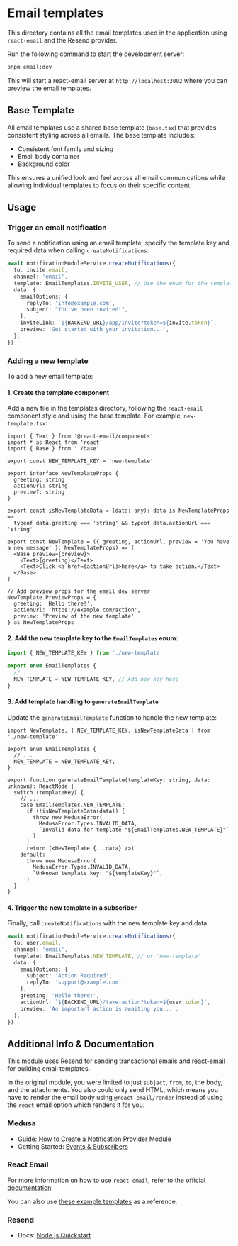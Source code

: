 # Email templates

This directory contains all the email templates used in the application using `react-email` and the Resend provider.

Run the following command to start the development server:

```bash
pnpm email:dev
```

This will start a react-email server at `http://localhost:3002` where you can preview the email templates.

## Base Template

All email templates use a shared base template (`base.tsx`) that provides consistent styling across all emails. The base template includes:

- Consistent font family and sizing
- Email body container
- Background color

This ensures a unified look and feel across all email communications while allowing individual templates to focus on their specific content.

## Usage

### Trigger an email notification

To send a notification using an email template, specify the template key and required data when calling `createNotifications`:

```typescript
await notificationModuleService.createNotifications({
  to: invite.email,
  channel: 'email',
  template: EmailTemplates.INVITE_USER, // Use the enum for the template key
  data: {
    emailOptions: {
      replyTo: 'info@example.com',
      subject: "You've been invited!",
    },
    inviteLink: `${BACKEND_URL}/app/invite?token=${invite.token}`,
    preview: 'Get started with your invitation...',
  },
})
```

### Adding a new template

To add a new email template:

#### 1. Create the template component

Add a new file in the templates directory, following the `react-email` component style and using the base template. For example, `new-template.tsx`:

```tsx
import { Text } from '@react-email/components'
import * as React from 'react'
import { Base } from './base'

export const NEW_TEMPLATE_KEY = 'new-template'

export interface NewTemplateProps {
  greeting: string
  actionUrl: string
  preview?: string
}

export const isNewTemplateData = (data: any): data is NewTemplateProps =>
  typeof data.greeting === 'string' && typeof data.actionUrl === 'string'

export const NewTemplate = ({ greeting, actionUrl, preview = 'You have a new message' }: NewTemplateProps) => (
  <Base preview={preview}>
    <Text>{greeting}</Text>
    <Text>Click <a href={actionUrl}>here</a> to take action.</Text>
  </Base>
)

// Add preview props for the email dev server
NewTemplate.PreviewProps = {
  greeting: 'Hello there!',
  actionUrl: 'https://example.com/action',
  preview: 'Preview of the new template'
} as NewTemplateProps
```

#### 2. Add the new template key to the `EmailTemplates` enum:

```typescript
import { NEW_TEMPLATE_KEY } from './new-template'

export enum EmailTemplates {
  // ...
  NEW_TEMPLATE = NEW_TEMPLATE_KEY, // Add new key here
}
```

#### 3. Add template handling to `generateEmailTemplate`
Update the `generateEmailTemplate` function to handle the new template:

```tsx
import NewTemplate, { NEW_TEMPLATE_KEY, isNewTemplateData } from './new-template'

export enum EmailTemplates {
  // ...
  NEW_TEMPLATE = NEW_TEMPLATE_KEY,
}

export function generateEmailTemplate(templateKey: string, data: unknown): ReactNode {
  switch (templateKey) {
    // ...
    case EmailTemplates.NEW_TEMPLATE:
      if (!isNewTemplateData(data)) {
        throw new MedusaError(
          MedusaError.Types.INVALID_DATA,
          `Invalid data for template "${EmailTemplates.NEW_TEMPLATE}"`
        )
      }
      return (<NewTemplate {...data} />)
    default:
      throw new MedusaError(
        MedusaError.Types.INVALID_DATA,
        `Unknown template key: "${templateKey}"`,
      )
  }
}
```

#### 4. Trigger the new template in a subscriber
Finally, call `createNotifications` with the new template key and data

```typescript
await notificationModuleService.createNotifications({
  to: user.email,
  channel: 'email',
  template: EmailTemplates.NEW_TEMPLATE, // or 'new-template'
  data: {
    emailOptions: {
      subject: 'Action Required',
      replyTo: 'support@example.com',
    },
    greeting: 'Hello there!',
    actionUrl: `${BACKEND_URL}/take-action?token=${user.token}`,
    preview: 'An important action is awaiting you...',
  },
})
```

## Additional Info & Documentation

This module uses [Resend](https://resend.com/) for sending transactional emails and [react-email](https://react.email/) for building email templates.

In the original module, you were limited to just `subject`, `from`, `to`, the body, and the attachments. You also could
only send HTML, which means you have to render the email body using `@react-email/render` instead of using the
`react` email option which renders it for you.

### Medusa

* Guide: [How to Create a Notification Provider Module](https://docs.medusajs.com/resources/references/notification-provider-module)
* Getting Started: [Events & Subscribers](https://docs.medusajs.com/learn/basics/events-and-subscribers) 

### React Email

For more information on how to use `react-email`, refer to the official [documentation](https://react.email/)

You can also use [these example templates](https://demo.react.email/preview/magic-links/aws-verify-email) as a reference.

### Resend

* Docs: [Node.js Quickstart](https://resend.com/docs/send-with-nodejs)
